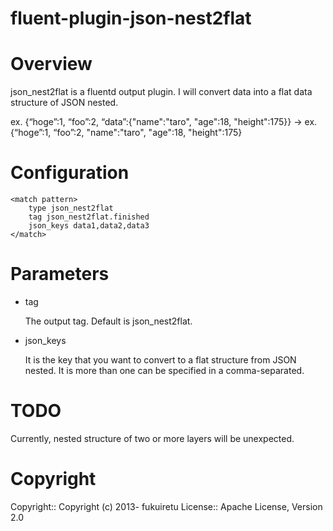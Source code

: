 # fluent-plugin-json-nest2flat
# Overview

json_nest2flat is a fluentd output plugin.
I will convert data into a flat data structure of JSON nested.

ex. {“hoge”:1, “foo”:2, “data”:{"name":"taro", "age":18, "height":175}} -> ex. {“hoge”:1, “foo”:2, "name":"taro", "age":18, "height":175}


# Configuration

    <match pattern>
        type json_nest2flat
        tag json_nest2flat.finished
        json_keys data1,data2,data3
    </match>

# Parameters
* tag

    The output tag. Default is json_nest2flat.

* json_keys

    It is the key that you want to convert to a flat structure from JSON nested. It is more than one can be specified in a comma-separated.

# TODO

 Currently, nested structure of two or more layers will be unexpected.
 
# Copyright
Copyright:: Copyright (c) 2013- fukuiretu License:: Apache License, Version 2.0
